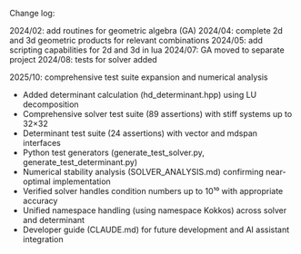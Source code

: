 Change log:

2024/02: add routines for geometric algebra (GA)
2024/04: complete 2d and 3d geometric products for relevant combinations
2024/05: add scripting capabilities for 2d and 3d in lua
2024/07: GA moved to separate project
2024/08: tests for solver added

2025/10: comprehensive test suite expansion and numerical analysis

- Added determinant calculation (hd_determinant.hpp) using LU decomposition
- Comprehensive solver test suite (89 assertions) with stiff systems up to 32×32
- Determinant test suite (24 assertions) with vector and mdspan interfaces
- Python test generators (generate_test_solver.py, generate_test_determinant.py)
- Numerical stability analysis (SOLVER_ANALYSIS.md) confirming near-optimal implementation
- Verified solver handles condition numbers up to 10¹⁰ with appropriate accuracy
- Unified namespace handling (using namespace Kokkos) across solver and determinant
- Developer guide (CLAUDE.md) for future development and AI assistant integration
